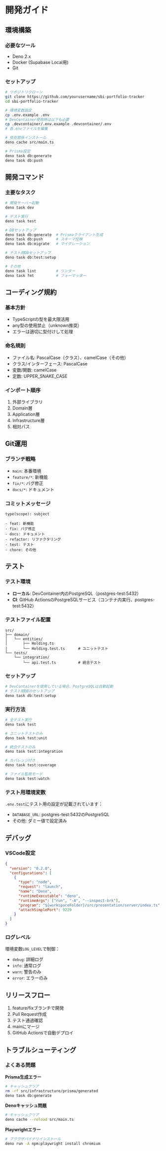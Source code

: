 # 開発ガイド

## 環境構築

### 必要なツール

- Deno 2.x
- Docker (Supabase Local用)
- Git

### セットアップ

```bash
# リポジトリクローン
git clone https://github.com/yourusername/sbi-portfolio-tracker
cd sbi-portfolio-tracker

# 環境変数設定
cp .env.example .env
# DevContainer使用時は以下も必要
cp .devcontainer/.env.example .devcontainer/.env
# 各.envファイルを編集

# 依存関係インストール
deno cache src/main.ts

# Prisma設定
deno task db:generate
deno task db:push
```

## 開発コマンド

### 主要なタスク

```bash
# 開発サーバー起動
deno task dev

# テスト実行
deno task test

# DBセットアップ
deno task db:generate  # Prismaクライアント生成
deno task db:push      # スキーマ反映
deno task db:migrate   # マイグレーション

# テスト用DBセットアップ
deno task db:test:setup

# その他
deno task lint         # リンター
deno task fmt          # フォーマッター
```

## コーディング規約

### 基本方針

- TypeScriptの型を最大限活用
- any型の使用禁止（unknown推奨）
- エラーは適切に型付けして処理

### 命名規則

- ファイル名: PascalCase（クラス）、camelCase（その他）
- クラス/インターフェース: PascalCase
- 変数/関数: camelCase
- 定数: UPPER_SNAKE_CASE

### インポート順序

1. 外部ライブラリ
2. Domain層
3. Application層
4. Infrastructure層
5. 相対パス

## Git運用

### ブランチ戦略

- `main`: 本番環境
- `feature/*`: 新機能
- `fix/*`: バグ修正
- `docs/*`: ドキュメント

### コミットメッセージ

```
type(scope): subject

- feat: 新機能
- fix: バグ修正
- docs: ドキュメント
- refactor: リファクタリング
- test: テスト
- chore: その他
```

## テスト

### テスト環境

- **ローカル**: DevContainer内のPostgreSQL（postgres-test:5432）
- **CI**: GitHub ActionsのPostgreSQLサービス（コンテナ内実行、postgres-test:5432）

### テストファイル配置

```
src/
├── domain/
│   └── entities/
│       ├── Holding.ts
│       └── Holding.test.ts      # ユニットテスト
└── tests/
    └── integration/
        └── api.test.ts          # 統合テスト
```

### セットアップ

```bash
# DevContainerを使用している場合、PostgreSQLは自動起動
# テスト用DBのセットアップ
deno task db:test:setup
```

### 実行方法

```bash
# 全テスト実行
deno task test

# ユニットテストのみ
deno task test:unit

# 統合テストのみ
deno task test:integration

# カバレッジ付き
deno task test:coverage

# ファイル監視モード
deno task test:watch
```

### テスト用環境変数

`.env.test`にテスト用の設定が記載されています：

- `DATABASE_URL`: postgres-test:5432のPostgreSQL
- その他: ダミー値で設定済み

## デバッグ

### VSCode設定

```json
{
  "version": "0.2.0",
  "configurations": [
    {
      "type": "node",
      "request": "launch",
      "name": "Deno",
      "runtimeExecutable": "deno",
      "runtimeArgs": ["run", "-A", "--inspect-brk"],
      "program": "${workspaceFolder}/src/presentation/server/index.ts",
      "attachSimplePort": 9229
    }
  ]
}
```

### ログレベル

環境変数`LOG_LEVEL`で制御：

- `debug`: 詳細ログ
- `info`: 通常ログ
- `warn`: 警告のみ
- `error`: エラーのみ

## リリースフロー

1. feature/fixブランチで開発
2. Pull Request作成
3. テスト通過確認
4. mainにマージ
5. GitHub Actionsで自動デプロイ

## トラブルシューティング

### よくある問題

**Prisma生成エラー**

```bash
# キャッシュクリア
rm -rf src/infrastructure/prisma/generated
deno task db:generate
```

**Denoキャッシュ問題**

```bash
# キャッシュクリア
deno cache --reload src/main.ts
```

**Playwrightエラー**

```bash
# ブラウザバイナリインストール
deno run -A npm:playwright install chromium
```
